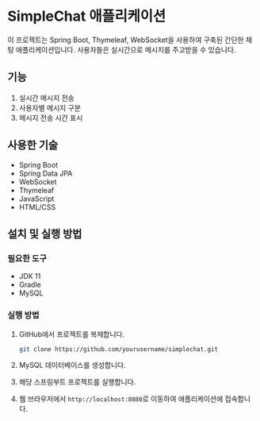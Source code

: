 # SimpleChat 애플리케이션

이 프로젝트는 Spring Boot, Thymeleaf, WebSocket을 사용하여 구축된 간단한 채팅 애플리케이션입니다. 사용자들은 실시간으로 메시지를 주고받을 수 있습니다.

## 기능

1. 실시간 메시지 전송
2. 사용자별 메시지 구분
3. 메시지 전송 시간 표시

## 사용한 기술

- Spring Boot
- Spring Data JPA
- WebSocket
- Thymeleaf
- JavaScript
- HTML/CSS

## 설치 및 실행 방법

### 필요한 도구

- JDK 11
- Gradle
- MySQL

### 실행 방법

1. GitHub에서 프로젝트를 복제합니다.

   ```bash
   git clone https://github.com/yourusername/simplechat.git
   ```

2. MySQL 데이터베이스를 생성합니다.

3. 해당 스프링부트 프로젝트를 실행합니다. 

5. 웹 브라우저에서 `http://localhost:8080`로 이동하여 애플리케이션에 접속합니다.
